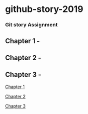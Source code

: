 # github-story-2019

### Git story Assignment

## Chapter 1 - 

## Chapter 2 - 

## Chapter 3 - 

[Chapter 1](chapter1.html) 

[Chapter 2](chapter2.html)

[Chapter 3](chapter3.html)